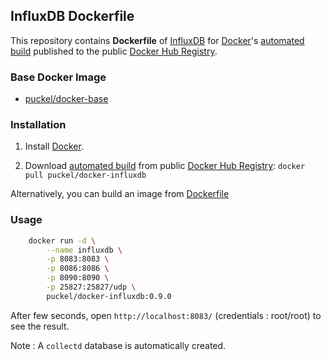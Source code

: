 ## InfluxDB Dockerfile


This repository contains **Dockerfile** of [InfluxDB](http://influxdb.com/) for [Docker](https://www.docker.com/)'s [automated build](https://registry.hub.docker.com/u/puckel/docker-influxdb/) published to the public [Docker Hub Registry](https://registry.hub.docker.com/).


### Base Docker Image

* [puckel/docker-base](https://registry.hub.docker.com/u/puckel/docker-base/)


### Installation

1. Install [Docker](https://www.docker.com/).

2. Download [automated build](https://registry.hub.docker.com/u/puckel/docker-influxdb/) from public [Docker Hub Registry](https://registry.hub.docker.com/): `docker pull puckel/docker-influxdb`

Alternatively, you can build an image from [Dockerfile](https://github.com/puckel/docker-influxdb)

### Usage

```bash
    docker run -d \
        --name influxdb \
        -p 8083:8083 \
        -p 8086:8086 \
        -p 8090:8090 \
        -p 25827:25827/udp \
        puckel/docker-influxdb:0.9.0
```

After few seconds, open `http://localhost:8083/` (credentials : root/root) to see the result.

Note : A `collectd` database is automatically created.
